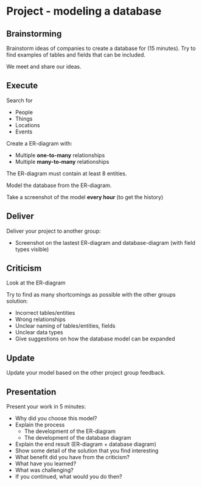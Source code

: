 # Project - modeling a database

## Brainstorming

Brainstorm ideas of companies to create a database for (15 minutes). Try to find examples of tables and fields that can be included. 

We meet and share our ideas.

## Execute 

Search for
- People
- Things
- Locations
- Events

Create a ER-diagram with:
- Multiple **one-to-many** relationships
- Multiple **many-to-many** relationships

The ER-diagram must contain at least 8 entities.

Model the database from the ER-diagram. 

Take a screenshot of the model **every hour** (to get the history)

## Deliver

Deliver your project to another group:
- Screenshot on the lastest ER-diagram and database-diagram (with field types visible)

## Criticism 

Look at the ER-diagram 

Try to find as many shortcomings as possible with the other groups solution:
- Incorrect tables/entities
- Wrong relationships
- Unclear naming of tables/entities, fields
- Unclear data types
- Give suggestions on how the database model can be expanded

## Update 

Update your model based on the other project group feedback.

## Presentation 

Present your work in 5 minutes:
- Why did you choose this model?
- Explain the process
    * The development of the ER-diagram
    * The development of the database diagram
- Explain the end result (ER-diagram + database diagram)
- Show some detail of the solution that you find interesting
- What benefit did you have from the criticism?
- What have you learned?
- What was challenging? 
- If you continued, what would you do then?
